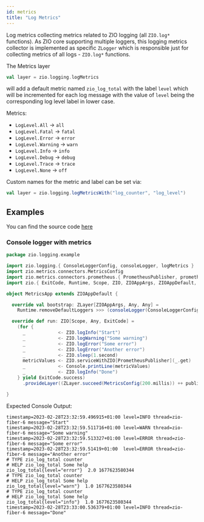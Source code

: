 ```yaml
---
id: metrics
title: "Log Metrics"
---
```


Log metrics collecting metrics related to ZIO logging (all `ZIO.log*` functions).
As ZIO core supporting multiple loggers, this logging metrics collector is implemented as specific `ZLogger`
which is responsible just for collecting metrics of all logs - `ZIO.log*` functions.

The Metrics layer

```scala
val layer = zio.logging.logMetrics
```

will add a default metric named `zio_log_total` with the label `level` which will be
incremented for each log message with the value of `level` being the corresponding log level label in lower case.

Metrics:

* `LogLevel.All` -> `all`
* `LogLevel.Fatal` -> `fatal`
* `LogLevel.Error` -> `error`
* `LogLevel.Warning` -> `warn`
* `LogLevel.Info` -> `info`
* `LogLevel.Debug` -> `debug`
* `LogLevel.Trace` -> `trace`
* `LogLevel.None` -> `off`

Custom names for the metric and label can be set via:

```scala
val layer = zio.logging.logMetricsWith("log_counter", "log_level")
```

## Examples

You can find the source
code [here](https://github.com/zio/zio-logging/tree/master/examples)

### Console logger with metrics

[//]: # (TODO: make snippet type-checked using mdoc)

```scala
package zio.logging.example

import zio.logging.{ ConsoleLoggerConfig, consoleLogger, logMetrics }
import zio.metrics.connectors.MetricsConfig
import zio.metrics.connectors.prometheus.{ PrometheusPublisher, prometheusLayer, publisherLayer }
import zio.{ ExitCode, Runtime, Scope, ZIO, ZIOAppArgs, ZIOAppDefault, ZLayer, _ }

object MetricsApp extends ZIOAppDefault {

  override val bootstrap: ZLayer[ZIOAppArgs, Any, Any] =
    Runtime.removeDefaultLoggers >>> (consoleLogger(ConsoleLoggerConfig.default) ++ logMetrics)

  override def run: ZIO[Scope, Any, ExitCode] =
    (for {
      _            <- ZIO.logInfo("Start")
      _            <- ZIO.logWarning("Some warning")
      _            <- ZIO.logError("Some error")
      _            <- ZIO.logError("Another error")
      _            <- ZIO.sleep(1.second)
      metricValues <- ZIO.serviceWithZIO[PrometheusPublisher](_.get)
      _            <- Console.printLine(metricValues)
      _            <- ZIO.logInfo("Done")
    } yield ExitCode.success)
      .provideLayer((ZLayer.succeed(MetricsConfig(200.millis)) ++ publisherLayer) >+> prometheusLayer)

}
```

Expected Console Output:

```
timestamp=2023-02-28T23:32:59.496915+01:00 level=INFO thread=zio-fiber-6 message="Start"
timestamp=2023-02-28T23:32:59.511716+01:00 level=WARN thread=zio-fiber-6 message="Some warning"
timestamp=2023-02-28T23:32:59.513327+01:00 level=ERROR thread=zio-fiber-6 message="Some error"
timestamp=2023-02-28T23:32:59.51419+01:00  level=ERROR thread=zio-fiber-6 message="Another error"
# TYPE zio_log_total counter
# HELP zio_log_total Some help
zio_log_total{level="error"}  2.0 1677623580344
# TYPE zio_log_total counter
# HELP zio_log_total Some help
zio_log_total{level="warn"}  1.0 1677623580344
# TYPE zio_log_total counter
# HELP zio_log_total Some help
zio_log_total{level="info"}  1.0 1677623580344
timestamp=2023-02-28T23:33:00.536379+01:00 level=INFO thread=zio-fiber-6 message="Done"
```